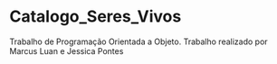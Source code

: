# Catalogo_Seres_Vivos
Trabalho de Programação Orientada a Objeto.
Trabalho realizado por Marcus Luan e Jessica Pontes
